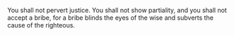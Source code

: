 You shall not pervert justice. You shall not show partiality, and you shall not accept a bribe, for a bribe blinds the eyes of the wise and subverts the cause of the righteous.
